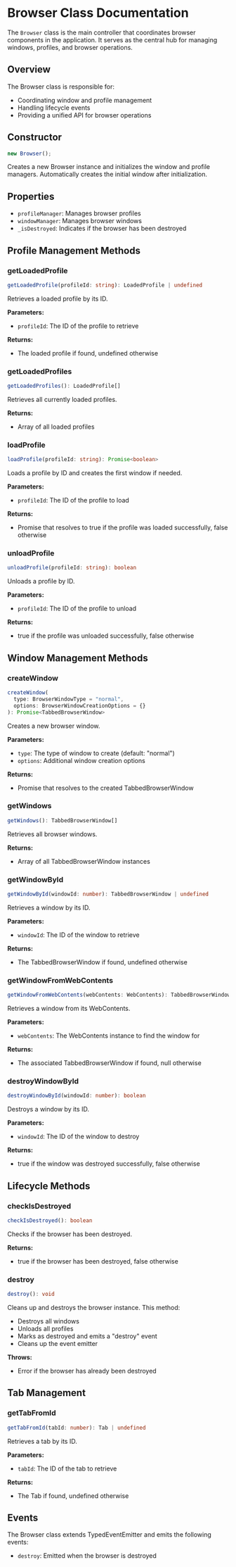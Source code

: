 # Browser Class Documentation

The `Browser` class is the main controller that coordinates browser components in the application. It serves as the central hub for managing windows, profiles, and browser operations.

## Overview

The Browser class is responsible for:

- Coordinating window and profile management
- Handling lifecycle events
- Providing a unified API for browser operations

## Constructor

```typescript
new Browser();
```

Creates a new Browser instance and initializes the window and profile managers. Automatically creates the initial window after initialization.

## Properties

- `profileManager`: Manages browser profiles
- `windowManager`: Manages browser windows
- `_isDestroyed`: Indicates if the browser has been destroyed

## Profile Management Methods

### getLoadedProfile

```typescript
getLoadedProfile(profileId: string): LoadedProfile | undefined
```

Retrieves a loaded profile by its ID.

**Parameters:**

- `profileId`: The ID of the profile to retrieve

**Returns:**

- The loaded profile if found, undefined otherwise

### getLoadedProfiles

```typescript
getLoadedProfiles(): LoadedProfile[]
```

Retrieves all currently loaded profiles.

**Returns:**

- Array of all loaded profiles

### loadProfile

```typescript
loadProfile(profileId: string): Promise<boolean>
```

Loads a profile by ID and creates the first window if needed.

**Parameters:**

- `profileId`: The ID of the profile to load

**Returns:**

- Promise that resolves to true if the profile was loaded successfully, false otherwise

### unloadProfile

```typescript
unloadProfile(profileId: string): boolean
```

Unloads a profile by ID.

**Parameters:**

- `profileId`: The ID of the profile to unload

**Returns:**

- true if the profile was unloaded successfully, false otherwise

## Window Management Methods

### createWindow

```typescript
createWindow(
  type: BrowserWindowType = "normal",
  options: BrowserWindowCreationOptions = {}
): Promise<TabbedBrowserWindow>
```

Creates a new browser window.

**Parameters:**

- `type`: The type of window to create (default: "normal")
- `options`: Additional window creation options

**Returns:**

- Promise that resolves to the created TabbedBrowserWindow

### getWindows

```typescript
getWindows(): TabbedBrowserWindow[]
```

Retrieves all browser windows.

**Returns:**

- Array of all TabbedBrowserWindow instances

### getWindowById

```typescript
getWindowById(windowId: number): TabbedBrowserWindow | undefined
```

Retrieves a window by its ID.

**Parameters:**

- `windowId`: The ID of the window to retrieve

**Returns:**

- The TabbedBrowserWindow if found, undefined otherwise

### getWindowFromWebContents

```typescript
getWindowFromWebContents(webContents: WebContents): TabbedBrowserWindow | null
```

Retrieves a window from its WebContents.

**Parameters:**

- `webContents`: The WebContents instance to find the window for

**Returns:**

- The associated TabbedBrowserWindow if found, null otherwise

### destroyWindowById

```typescript
destroyWindowById(windowId: number): boolean
```

Destroys a window by its ID.

**Parameters:**

- `windowId`: The ID of the window to destroy

**Returns:**

- true if the window was destroyed successfully, false otherwise

## Lifecycle Methods

### checkIsDestroyed

```typescript
checkIsDestroyed(): boolean
```

Checks if the browser has been destroyed.

**Returns:**

- true if the browser has been destroyed, false otherwise

### destroy

```typescript
destroy(): void
```

Cleans up and destroys the browser instance. This method:

- Destroys all windows
- Unloads all profiles
- Marks as destroyed and emits a "destroy" event
- Cleans up the event emitter

**Throws:**

- Error if the browser has already been destroyed

## Tab Management

### getTabFromId

```typescript
getTabFromId(tabId: number): Tab | undefined
```

Retrieves a tab by its ID.

**Parameters:**

- `tabId`: The ID of the tab to retrieve

**Returns:**

- The Tab if found, undefined otherwise

## Events

The Browser class extends TypedEventEmitter and emits the following events:

- `destroy`: Emitted when the browser is destroyed
